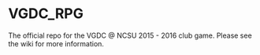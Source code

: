 # VGDC_RPG
The official repo for the VGDC @ NCSU 2015 - 2016 club game. Please see the wiki for more information.
